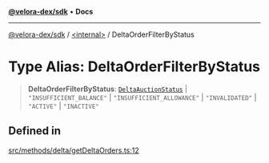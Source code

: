 [**@velora-dex/sdk**](../../README.md) • **Docs**

***

[@velora-dex/sdk](../../globals.md) / [\<internal\>](../README.md) / DeltaOrderFilterByStatus

# Type Alias: DeltaOrderFilterByStatus

> **DeltaOrderFilterByStatus**: [`DeltaAuctionStatus`](../../type-aliases/DeltaAuctionStatus.md) \| `"INSUFFICIENT_BALANCE"` \| `"INSUFFICIENT_ALLOWANCE"` \| `"INVALIDATED"` \| `"ACTIVE"` \| `"INACTIVE"`

## Defined in

[src/methods/delta/getDeltaOrders.ts:12](https://github.com/VeloraDEX/sdk/blob/feat/extend_delta_orders_filtering/src/methods/delta/getDeltaOrders.ts#L12)
